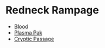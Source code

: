 # Redneck Rampage

* [Blood](./Blood)
* [Plasma Pak](./Plasma%20Pak)
* [Cryptic Passage](./Cryptic%20Passage)
